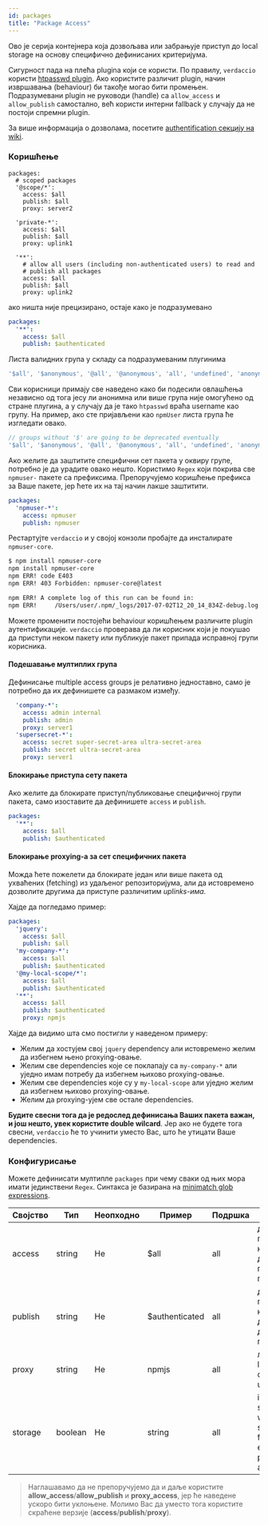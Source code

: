 ```yaml
---
id: packages
title: "Package Access"
---
```

Ово је серија контејнера која дозвољава или забрањује приступ до local storage на основу специфично дефинисаних критеријума.

Сигурност пада на плећа plugina који се користи. По правилу, `verdaccio` користи [htpasswd plugin](https://github.com/verdaccio/verdaccio-htpasswd). Ако користите различит plugin, начин извршавања (behaviour) би такође могао бити промењен. Подразумевани plugin не руководи (handle) са `allow_access` и `allow_publish` самостално, већ користи интерни fallback у случају да не постоји спремни plugin.

За више информација о дозволама, посетите [authentification секцију на wiki](auth.md).

### Коришћење

```yalm
packages:
  # scoped packages
  '@scope/*':
    access: $all
    publish: $all
    proxy: server2

  'private-*':
    access: $all
    publish: $all
    proxy: uplink1

  '**':
    # allow all users (including non-authenticated users) to read and
    # publish all packages
    access: $all
    publish: $all
    proxy: uplink2
```

ако ништа није прецизирано, остаје како је подразумевано

```yaml
packages:
  '**':
    access: $all
    publish: $authenticated
```

Листа валидних група у складу са подразумеваним плугинима

```js
'$all', '$anonymous', '@all', '@anonymous', 'all', 'undefined', 'anonymous'
```

Сви корисници примају све наведено како би подесили овлашћења независно од тога јесу ли анонимна или више група није омогућено од стране плугина, а у случају да је тако `htpasswd` враћа username као групу. На пример, ако сте пријављени као `npmUser` листа група ће изгледати овако.

```js
// groups without '$' are going to be deprecated eventually
'$all', '$anonymous', '@all', '@anonymous', 'all', 'undefined', 'anonymous', 'npmUser'
```

Ако желите да заштитите специфични сет пакета у оквиру групе, потребно је да урадите овако нешто. Користимо `Regex` који покрива све `npmuser-` пакете са префиксима. Препоручујемо коришћење префикса за Ваше пакете, јер ћете их на тај начин лакше заштитити.

```yaml
packages:
  'npmuser-*':
    access: npmuser
    publish: npmuser
```

Рестартујте `verdaccio` и у својој конзоли пробајте да инсталирате `npmuser-core`.

```bash
$ npm install npmuser-core
npm install npmuser-core
npm ERR! code E403
npm ERR! 403 Forbidden: npmuser-core@latest

npm ERR! A complete log of this run can be found in:
npm ERR!     /Users/user/.npm/_logs/2017-07-02T12_20_14_834Z-debug.log
```

Можете променити постојећи behaviour коришћењем различите plugin аутентификације. `verdaccio` проверава да ли корисник који је покушао да приступи неком пакету или публикује пакет припада исправној групи корисника.

#### Подешавање мултиплих група

Дефинисање multiple access groups је релативно једноставно, само је потребно да их дефинишете са размаком између.

```yaml
  'company-*':
    access: admin internal
    publish: admin
    proxy: server1
  'supersecret-*':
    access: secret super-secret-area ultra-secret-area
    publish: secret ultra-secret-area
    proxy: server1
```

#### Блокирање приступа сету пакета

Ако желите да блокирате приступ/публиковање специфичној групи пакета, само изоставите да дефинишете `access` и `publish`.

```yaml
packages:
  '**':
    access: $all
    publish: $authenticated
```

#### Блокирање proxying-а за сет специфичних пакета

Можда ћете пожелети да блокирате један или више пакета од ухваћених (fetching) из удаљеног репозиторијума, али да истовремено дозволите другима да приступе различитим *uplinks-има*.

Хајде да погледамо пример:

```yaml
packages:
  'jquery':
    access: $all
    publish: $all
  'my-company-*':
    access: $all
    publish: $authenticated
  '@my-local-scope/*':
    access: $all
    publish: $authenticated
  '**':
    access: $all
    publish: $authenticated
    proxy: npmjs
```

Хајде да видимо шта смо постигли у наведеном примеру:

* Желим да хостујем свој `jquery` dependency али истовремено желим да избегнем њено proxying-овање.
* Желим све dependencies које се поклапају са `my-company-*` али уједно имам потребу да избегнем њихово proxying-овање.
* Желим све dependencies које су у `my-local-scope` али уједно желим да избегнем њихово proxying-овање.
* Желим да proxying-ујем све остале dependencies.

**Будите свесни тога да је редослед дефинисања Ваших пакета важан, и још нешто, увек користите double wilcard**. Јер ако не будете тога свесни, `verdaccio` ће то учинити уместо Вас, што ће утицати Ваше dependencies.

### Конфигурисање

Можете дефинисати мултипле `packages` при чему сваки од њих мора имати јединствени `Regex`. Синтакса је базирана на [minimatch glob expressions](https://github.com/isaacs/minimatch).

| Својство | Тип     | Неопходно | Пример         | Подршка | Опис                                                                      |
| -------- | ------- | --------- | -------------- | ------- | ------------------------------------------------------------------------- |
| access   | string  | Не        | $all           | all     | дефинише групе којима је дозвољен приступ пакету                          |
| publish  | string  | Не        | $authenticated | all     | дефинише групе којима је дозвољено да публикују                           |
| proxy    | string  | Не        | npmjs          | all     | лимитира look ups за специфични uplink                                    |
| storage  | boolean | Не        | string         | all     | it creates a subfolder whithin the storage folder for each package access |

> Наглашавамо да не препоручујемо да и даље користите **allow_access**/**allow_publish** и **proxy_access**, јер ће наведене ускоро бити уклоњене. Молимо Вас да уместо тога користите скраћене верзије (**access**/**publish**/**proxy**).
